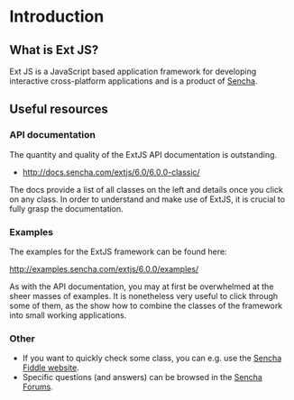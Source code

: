 # Introduction

## What is Ext JS?

Ext JS is a JavaScript based application framework for developing interactive
cross-platform applications and is a product of [Sencha](https://www.sencha.com/).

## Useful resources

### API documentation

The quantity and quality of the ExtJS API documentation is outstanding.

* http://docs.sencha.com/extjs/6.0/6.0.0-classic/

The docs provide a list of all classes on the left and details once you click
on any class. In order to understand and make use of ExtJS, it is crucial to
fully grasp the documentation.

### Examples

The examples for the ExtJS framework can be found here:

http://examples.sencha.com/extjs/6.0.0/examples/

As with the API documentation, you may at first be overwhelmed at the sheer
masses of examples. It is nonetheless very useful to click through some of
them, as the show how to combine the classes of the framework into small working
applications.

### Other

* If you want to quickly check some class, you can e.g. use the [Sencha Fiddle website](https://fiddle.sencha.com/#home).
* Specific questions (and answers) can be browsed in the [Sencha Forums](https://www.sencha.com/forum/).

